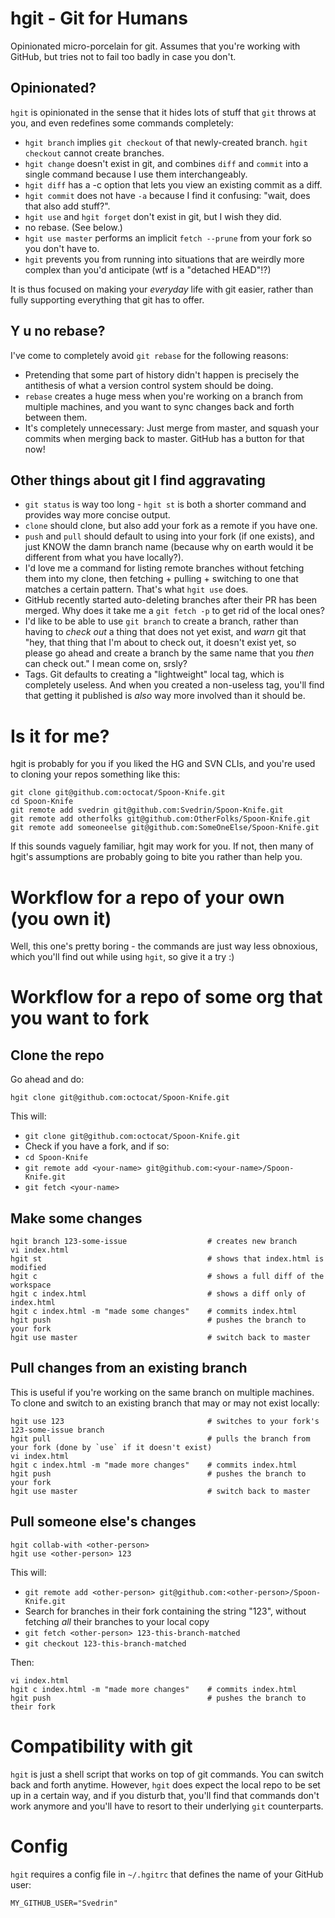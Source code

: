 # hgit - Git for Humans

Opinionated micro-porcelain for git. Assumes that you're working with GitHub, but tries not to fail too badly in case you don't.

## Opinionated?

`hgit` is opinionated in the sense that it hides lots of stuff that `git` throws at you, and even redefines some commands completely:

* `hgit branch` implies `git checkout` of that newly-created branch. `hgit checkout` cannot create branches.
* `hgit change` doesn't exist in git, and combines `diff` and `commit` into a single command because I use them interchangeably.
* `hgit diff` has a -c option that lets you view an existing commit as a diff.
* `hgit commit` does not have `-a` because I find it confusing: "wait, does that also add stuff?".
* `hgit use` and `hgit forget` don't exist in git, but I wish they did.
* no rebase. (See below.)
* `hgit use master` performs an implicit `fetch --prune` from your fork so you don't have to.
* `hgit` prevents you from running into situations that are weirdly more complex than you'd anticipate (wtf is a "detached HEAD"!?)

It is thus focused on making your _everyday_ life with git easier, rather than fully supporting everything that git has to offer.

## Y u no rebase?

I've come to completely avoid `git rebase` for the following reasons:

* Pretending that some part of history didn't happen is precisely the antithesis of what a version control system should be doing.
* `rebase` creates a huge mess when you're working on a branch from multiple machines, and you want to sync changes back and forth between them.
* It's completely unnecessary: Just merge from master, and squash your commits when merging back to master. GitHub has a button for that now!

## Other things about git I find aggravating

* `git status` is way too long - `hgit st` is both a shorter command and provides way more concise output.
* `clone` should clone, but also add your fork as a remote if you have one.
* `push` and `pull` should default to using into your fork (if one exists), and just KNOW the damn branch name (because why on earth would it be different from what you have locally?).
* I'd love me a command for listing remote branches without fetching them into my clone, then fetching + pulling + switching to one that matches a certain pattern. That's what `hgit use` does.
* GitHub recently started auto-deleting branches after their PR has been merged. Why does it take me a `git fetch -p` to get rid of the local ones?
* I'd like to be able to use `git branch` to create a branch, rather than having to _check out_ a thing that does not yet exist, and _warn_ git that "hey, that thing that I'm about to check out, it doesn't exist yet, so please go ahead and create a branch by the same name that you _then_ can check out." I mean come on, srsly?
* Tags. Git defaults to creating a "lightweight" local tag, which is completely useless. And when you created a non-useless tag, you'll find that getting it published is _also_ way more involved than it should be.

# Is it for me?

hgit is probably for you if you liked the HG and SVN CLIs, and you're used to cloning your repos something like this:

    git clone git@github.com:octocat/Spoon-Knife.git
    cd Spoon-Knife
    git remote add svedrin git@github.com:Svedrin/Spoon-Knife.git
    git remote add otherfolks git@github.com:OtherFolks/Spoon-Knife.git
    git remote add someoneelse git@github.com:SomeOneElse/Spoon-Knife.git

If this sounds vaguely familiar, hgit may work for you. If not, then many of hgit's assumptions are probably going to bite you rather than help you.


# Workflow for a repo of your own (you own it)

Well, this one's pretty boring - the commands are just way less obnoxious, which you'll find out while using `hgit`, so give it a try :)


# Workflow for a repo of some org that you want to fork

## Clone the repo

Go ahead and do:

    hgit clone git@github.com:octocat/Spoon-Knife.git

This will:

* `git clone git@github.com:octocat/Spoon-Knife.git`
* Check if you have a fork, and if so:
* `cd Spoon-Knife`
* `git remote add <your-name> git@github.com:<your-name>/Spoon-Knife.git`
* `git fetch <your-name>`

## Make some changes

    hgit branch 123-some-issue                  # creates new branch
    vi index.html
    hgit st                                     # shows that index.html is modified
    hgit c                                      # shows a full diff of the workspace
    hgit c index.html                           # shows a diff only of index.html
    hgit c index.html -m "made some changes"    # commits index.html
    hgit push                                   # pushes the branch to your fork
    hgit use master                             # switch back to master

## Pull changes from an existing branch

This is useful if you're working on the same branch on multiple machines. To clone and switch to an existing branch that may or may not exist locally:

    hgit use 123                                # switches to your fork's 123-some-issue branch
    hgit pull                                   # pulls the branch from your fork (done by `use` if it doesn't exist)
    vi index.html
    hgit c index.html -m "made more changes"    # commits index.html
    hgit push                                   # pushes the branch to your fork
    hgit use master                             # switch back to master

## Pull someone else's changes

    hgit collab-with <other-person>
    hgit use <other-person> 123

This will:

* `git remote add <other-person> git@github.com:<other-person>/Spoon-Knife.git`
* Search for branches in their fork containing the string "123", without fetching _all_ their branches to your local copy
* `git fetch <other-person> 123-this-branch-matched`
* `git checkout 123-this-branch-matched`

Then:

    vi index.html
    hgit c index.html -m "made more changes"    # commits index.html
    hgit push                                   # pushes the branch to their fork


# Compatibility with git

`hgit` is just a shell script that works on top of git commands. You can switch back and forth anytime. However, `hgit` does expect the local repo to be set up in a certain way, and if you disturb that, you'll find that commands don't work anymore and you'll have to resort to their underlying `git` counterparts.


# Config

`hgit` requires a config file in `~/.hgitrc` that defines the name of your GitHub user:

```
MY_GITHUB_USER="Svedrin"
```
